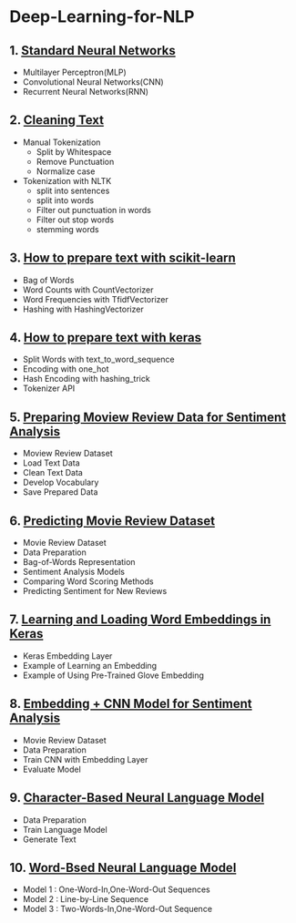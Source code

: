 # Deep-Learning-for-NLP

## 1. [Standard Neural Networks](https://github.com/kuluruvineeth/Deep-Learning-for-NLP/blob/main/Standard%20Network%20Models.ipynb)
   * Multilayer Perceptron(MLP)
   * Convolutional Neural Networks(CNN)
   * Recurrent Neural Networks(RNN) 

## 2. [Cleaning Text](https://github.com/kuluruvineeth/Deep-Learning-for-NLP/blob/main/Cleaning%20Text%20Manually%20and%20with%20NLTK.ipynb)
   * Manual Tokenization
      * Split by Whitespace
      * Remove Punctuation
      * Normalize case
   * Tokenization with NLTK
      * split into sentences
      * split into words
      * Filter out punctuation in words
      * Filter out stop words
      * stemming words 

## 3. [How to prepare text with scikit-learn](https://github.com/kuluruvineeth/Deep-Learning-for-NLP/blob/main/How%20to%20Prepare%20Text%20Data%20with%20Scikit-Learn.ipynb)
   * Bag of Words
   * Word Counts with CountVectorizer
   * Word Frequencies with TfidfVectorizer
   * Hashing with HashingVectorizer

## 4. [How to prepare text with keras](https://github.com/kuluruvineeth/Deep-Learning-for-NLP/blob/main/How%20to%20prepare%20text%20data%20with%20keras.ipynb)
   * Split Words with text_to_word_sequence
   * Encoding with one_hot
   * Hash Encoding with hashing_trick
   * Tokenizer API

## 5. [Preparing Moview Review Data for Sentiment Analysis](https://github.com/kuluruvineeth/Deep-Learning-for-NLP/blob/main/Movie%20Review%20Data%20for%20Sentiment%20Analysis%20using%20BOW%20model.ipynb)
   * Moview Review Dataset
   * Load Text Data
   * Clean Text Data
   * Develop Vocabulary
   * Save Prepared Data 

## 6. [Predicting Movie Review Dataset](https://github.com/kuluruvineeth/Deep-Learning-for-NLP/blob/main/Developing%20a%20Neural%20Bag-of-Words%20Model%20for%20Sentiment%20Analysis.ipynb)
   * Movie Review Dataset
   * Data Preparation
   * Bag-of-Words Representation
   * Sentiment Analysis Models
   * Comparing Word Scoring Methods
   * Predicting Sentiment for New Reviews

## 7. [Learning and Loading Word Embeddings in Keras](https://github.com/kuluruvineeth/Deep-Learning-for-NLP/blob/main/Learning%20and%20Loading%20Word%20Embeddings%20in%20Keras.ipynb)
   * Keras Embedding Layer
   * Example of Learning an Embedding
   * Example of Using Pre-Trained Glove Embedding 

## 8. [Embedding + CNN Model for Sentiment Analysis](https://github.com/kuluruvineeth/Deep-Learning-for-NLP/blob/main/Embedding%20%2B%20CNN%20Model%20for%20Sentiment%20Analysis.ipynb)
   * Movie Review Dataset
   * Data Preparation
   * Train CNN with Embedding Layer
   * Evaluate Model

## 9. [Character-Based Neural Language Model](https://github.com/kuluruvineeth/Deep-Learning-for-NLP/blob/main/Character-Based%20Neural%20Language%20Model.ipynb)
   * Data Preparation
   * Train Language Model
   * Generate Text

## 10. [Word-Bsed Neural Language Model](https://github.com/kuluruvineeth/Deep-Learning-for-NLP/blob/main/Word-Based%20Neural%20Language%20Model.ipynb)
   * Model 1 : One-Word-In,One-Word-Out Sequences
   * Model 2 : Line-by-Line Sequence
   * Model 3 : Two-Words-In,One-Word-Out Sequence 


